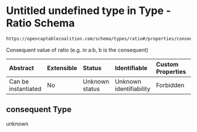 # Untitled undefined type in Type - Ratio Schema

```txt
https://opencaptablecoalition.com/schema/types/ratio#/properties/consequent
```

Consequent value of ratio (e.g. in a:b, b is the consequent)

| Abstract            | Extensible | Status         | Identifiable            | Custom Properties | Additional Properties | Access Restrictions | Defined In                                                                          |
| :------------------ | :--------- | :------------- | :---------------------- | :---------------- | :-------------------- | :------------------ | :---------------------------------------------------------------------------------- |
| Can be instantiated | No         | Unknown status | Unknown identifiability | Forbidden         | Allowed               | none                | [Ratio.schema.json*](../flattened_schemas/Ratio.schema.json "open original schema") |

## consequent Type

unknown
